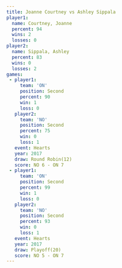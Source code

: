 ```yaml
---
title: Joanne Courtney vs Ashley Sippala
player1:                
  name: Courtney, Joanne
  percent: 94           
  wins: 2               
  losses: 0             
player2:                
  name: Sippala, Ashley 
  percent: 83           
  wins: 0               
  losses: 2             
games:
 - player1:          
     team: 'ON'      
     position: Second
     percent: 90     
     win: 1          
     loss: 0         
   player2:          
     team: 'NO'      
     position: Second
     percent: 75     
     win: 0          
     loss: 1         
   event: Hearts        
   year: 2017           
   draw: Round Robin(12)
   score: NO 6 - ON 7   
 - player1:          
     team: 'ON'      
     position: Second
     percent: 99     
     win: 1          
     loss: 0         
   player2:          
     team: 'NO'      
     position: Second
     percent: 93     
     win: 0          
     loss: 1         
   event: Hearts     
   year: 2017        
   draw: Playoff(20) 
   score: NO 5 - ON 7
---
```


